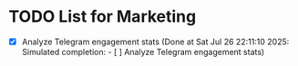 # TODO List for Marketing

- [x] Analyze Telegram engagement stats  (Done at Sat Jul 26 22:11:10 2025: Simulated completion: - [ ] Analyze Telegram engagement stats)